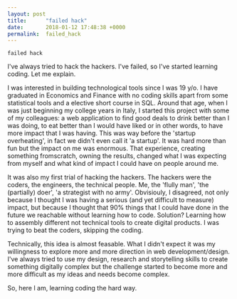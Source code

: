 ```yaml
---
layout: post
title:      "failed hack"
date:       2018-01-12 17:48:38 +0000
permalink:  failed_hack
---
```



```
failed hack
```

I've always tried to hack the hackers. I've failed, so I've started learning coding. Let me explain.

I was interested in building technological tools since I was 19 y/o. 
I have graduated in Economics and Finance with no coding skills apart from some statistical tools and a elective short course in SQL. Around that age, when I was just beginning my college years in Italy, I started this project with some of my colleagues: a web application to find good deals to drink better than I was doing, to eat better than I would have liked or in other words, to have more impact that I was having. This was way before the 'startup overheating', in fact we didn't even call it 'a startup'. It was hard more than fun but the impact on me was enormous.
That experience, creating something fromscratch, owning the results, changed what I was expecting from myself and what kind of impact I could have on people around me.

It was also my first trial of hacking the hackers. The hackers were the coders, the engineers, the technical people. Me, the 'flully man', 'the (partially) doer', 'a strategist with no army'. Obvisiouly, I disagreed, not only because I thought I was having a serious (and yet difficult to measure) impact, but because I thought that 90% things that I could have done in the future we reachable without learning how to code. Solution? Learning how to assembly different not technical tools to create
digital products. I was trying to beat the coders, skipping the coding.

Technically, this idea is almost feasable. What I didn't expect it was my willingness to explore more and more direction in web development/design. I've always tried to use my design, research and storytelling skills to create something digitally  complex but the challenge started to become more and more difficult as my ideas and needs become complex.

So, here I am, learning coding the hard way.
